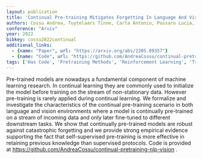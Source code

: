```yaml
---
layout: publication
title: 'Continual Pre-training Mitigates Forgetting In Language And Vision'
authors: Cossu Andrea, Tuytelaars Tinne, Carta Antonio, Passaro Lucia, Lomonaco Vincenzo, Bacciu Davide
conference: "Arxiv"
year: 2022
bibkey: cossu2022continual
additional_links:
  - {name: "Paper", url: "https://arxiv.org/abs/2205.09357"}
  - {name: "Code", url: "https://github.com/AndreaCossu/continual-pretraining-nlp-vision"}
tags: ['Has Code', 'Pretraining Methods', 'Reinforcement Learning', 'Training Techniques']
---
```

Pre-trained models are nowadays a fundamental component of machine learning research. In continual learning they are commonly used to initialize the model before training on the stream of non-stationary data. However pre-training is rarely applied during continual learning. We formalize and investigate the characteristics of the continual pre-training scenario in both language and vision environments where a model is continually pre-trained on a stream of incoming data and only later fine-tuned to different downstream tasks. We show that continually pre-trained models are robust against catastrophic forgetting and we provide strong empirical evidence supporting the fact that self-supervised pre-training is more effective in retaining previous knowledge than supervised protocols. Code is provided at https://github.com/AndreaCossu/continual-pretraining-nlp-vision .
